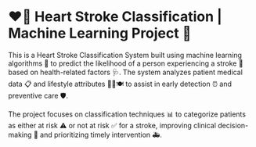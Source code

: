 # ❤️🧠 Heart Stroke Classification | Machine Learning Project 🤖
This is a Heart Stroke Classification System built using machine learning algorithms 🤖 to predict the likelihood of a person experiencing a stroke 🧠 based on health-related factors 🩺. The system analyzes patient medical data 📋 and lifestyle attributes 🏃‍♂️🍽️ to assist in early detection ⏰ and preventive care 🛡️.

The project focuses on classification techniques 📊 to categorize patients as either at risk ⚠️ or not at risk ✅ for a stroke, improving clinical decision-making 🏥 and prioritizing timely intervention 🚑.

